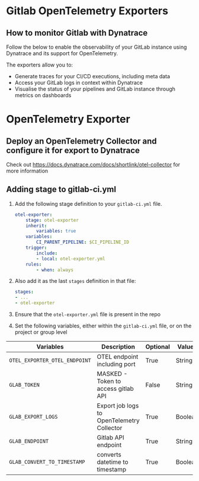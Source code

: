 # Gitlab OpenTelemetry Exporters

## How to monitor Gitlab with Dynatrace

Follow the below to enable the observability of your GitLab instance using Dynatrace and its support for OpenTelemetry.

The exporters allow you to:
- Generate traces for your CI/CD executions, including meta data
- Access your GitLab logs in context within Dynatrace 
- Visualise the status of your pipelines and GitLab instance through metrics on dashboards


# OpenTelemetry Exporter

## Deploy an OpenTelemetry Collector and configure it for export to Dynatrace

Check out https://docs.dynatrace.com/docs/shortlink/otel-collector for more information

## Adding stage to gitlab-ci.yml

1. Add the following stage definition to your `gitlab-ci.yml` file.
    ```yml
    otel-exporter:
        stage: otel-exporter
        inherit:
            variables: true
        variables:
            CI_PARENT_PIPELINE: $CI_PIPELINE_ID
        trigger:
            include:
            - local: otel-exporter.yml
        rules:
            - when: always
    ```

1. Also add it as the last `stages` definition in that file:
    ```yml
    stages:
    - ...
    - otel-exporter
    ```

1. Ensure that the `otel-exporter.yml` file is present in the repo

1. Set the following variables, either within the `gitlab-ci.yml` file, or on the project or group level


| Variables | Description | Optional | Values | Default |
| ---       |         --- |       ---| ---    |   ----   |
| `OTEL_EXPORTER_OTEL_ENDPOINT` | OTEL endpoint including port | True | String | |
| `GLAB_TOKEN` | MASKED - Token to access gitlab API | False | String | None |
| `GLAB_EXPORT_LOGS` | Export job logs to OpenTelemetry Collector | True | Boolean | True |
| `GLAB_ENDPOINT` | Gitlab API endpoint | True | String | "https://gitlab.com" |
| `GLAB_CONVERT_TO_TIMESTAMP` | converts datetime to timestamp | True | Boolean | False |

<!-- # OpenTelemetry Metrics Exporter
| Variables | Description | Optional | Values | Default |
| ---       |         --- |       ---| ---    |   ----   |
| `OTEL_EXPORTER_OTEL_ENDPOINT` | OTEL endpoint including port | True | String | |
| `GLAB_ENDPOINT` | Gitlab API endpoint | True | String | "https://gitlab.com" |
| `GLAB_TOKEN` | MASKED - Token to access gitlab API | False | String | None |
| `GLAB_PROJECT_OWNERSHIP` | Project ownership | False | String | True |
| `GLAB_PROJECT_VISIBILITY` | Project visibility | False | String | private |
| `GLAB_DORA_METRICS` | Export DORA metrics, requires Gitlab ULTIMATE | True | Bool | False |
| `GLAB_EXPORT_PATHS` | Project paths aka namespace full_path to obtain data from | False | List* | None if running as standalone or CI_PROJECT_ROOT_NAMESPACE if running as pipeline schedule|
| `GLAB_EXPORT_PROJECTS_REGEX` | Regex to match project names against “.*” for all | False | Boolean | None |
| `GLAB_CONVERT_TO_TIMESTAMP` | converts datetime to timestamp | True | Boolean | False |
| `GLAB_EXPORT_LAST_MINUTES` | The amount past minutes to export data from | True | Integer | 60 |
| `GLAB_ATTRIBUTES_DROP` | Attributes to drop from logs and spans events | True | List* | None |
| `GLAB_DIMENSION_METRICS` | Extra dimensional metric attributes to add to each metric | True | List* | NONE Note the following attributes will always be set as dimensions regardless of this setting: status,stage,name |
| `GLAB_STANDALONE` | Set to True if not running as gitlab pipeline schedule | True | Boolean | False |
| `GLAB_ENVS_DROP` | Extra system environment variables to drop from span attributes | True | List* | Note the following environment variables will always be dropped regardless of this setting: GITLAB_FEATURES,CI_SERVER_TLS_CA_FILE,CI_RUNNER_TAGS,CI_JOB_JWT,CI_JOB_JWT_V1,CI_JOB_JWT_V2,GLAB_TOKEN,GIT_ASKPASS,CI_COMMIT_BEFORE_SHA,CI_BUILD_TOKEN,CI_DEPENDENCY_PROXY_PASSWORD,CI_RUNNER_SHORT_TOKEN,CI_BUILD_BEFORE_SHA,CI_BEFORE_SHA,OTEL_EXPORTER_OTEL_ENDPOINT,GLAB_DIMENSION_METRICS |
*comma separated -->



